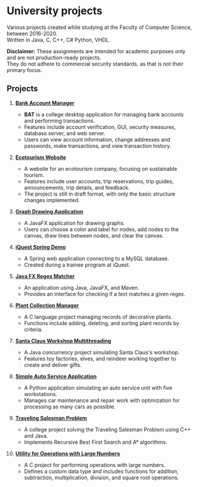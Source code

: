 # University projects

Various projects created while studying at the Faculty of Computer Science, between 2016-2020.  
Written in Java, C, C++, C# Python, VHDL.

**Disclaimer:** These assignments are intended for academic purposes only and are not production-ready projects.   
They do not adhere to commercial security standards, as that is not their primary focus.

## Projects

1. **[Bank Account Manager](https://github.com/AlexBuseDragomir/university-projects/blob/3c55d39003ac97e27c742abb477c1fa68d339b0e/bank-account-manager/README.md)**
   - **BAT** is a college desktop application for managing bank accounts and performing transactions.
   - Features include account verification, GUI, security measures, database server, and web server.
   - Users can view account information, change addresses and passwords, make transactions, and view transaction history.

2. **[Ecotourism Website](https://github.com/AlexBuseDragomir/university-projects/blob/3c55d39003ac97e27c742abb477c1fa68d339b0e/ecotourism-website/README.md)**
   - A website for an ecotourism company, focusing on sustainable tourism.
   - Features include user accounts, trip reservations, trip guides, announcements, trip details, and feedback.
   - The project is still in draft format, with only the basic structure changes implemented.

3. **[Graph Drawing Application](https://github.com/AlexBuseDragomir/university-projects/blob/3c55d39003ac97e27c742abb477c1fa68d339b0e/graph-drawing-application/README.md)**
   - A JavaFX application for drawing graphs.
   - Users can choose a color and label for nodes, add nodes to the canvas, draw lines between nodes, and clear the canvas.

4. **[iQuest Spring Demo](https://github.com/AlexBuseDragomir/university-projects/blob/3c55d39003ac97e27c742abb477c1fa68d339b0e/iquest-spring-demo/README.md)**
   - A Spring web application connecting to a MySQL database.
   - Created during a trainee program at iQuest.

5. **[Java FX Regex Matcher](https://github.com/AlexBuseDragomir/university-projects/blob/3c55d39003ac97e27c742abb477c1fa68d339b0e/java-fx-regex-matcher/README.md)**
   - An application using Java, JavaFX, and Maven.
   - Provides an interface for checking if a text matches a given regex.

6. **[Plant Collection Manager](https://github.com/AlexBuseDragomir/university-projects/blob/3c55d39003ac97e27c742abb477c1fa68d339b0e/plant-collection-manager/README.md)**
   - A C language project managing records of decorative plants.
   - Functions include adding, deleting, and sorting plant records by criteria.

7. **[Santa Claus Workshop Multithreading](https://github.com/AlexBuseDragomir/university-projects/blob/3c55d39003ac97e27c742abb477c1fa68d339b0e/santa-claus-workshop-multithreading/README.md)**
   - A Java concurrency project simulating Santa Claus's workshop.
   - Features toy factories, elves, and reindeer working together to create and deliver gifts.

8. **[Simple Auto Service Application](https://github.com/AlexBuseDragomir/university-projects/blob/3c55d39003ac97e27c742abb477c1fa68d339b0e/simple-auto-service-application/README.md)**
   - A Python application simulating an auto service unit with five workstations.
   - Manages car maintenance and repair work with optimization for processing as many cars as possible.

9. **[Traveling Salesman Problem](https://github.com/AlexBuseDragomir/university-projects/blob/3c55d39003ac97e27c742abb477c1fa68d339b0e/traveling-salesman-problem/README.md)**
    - A college project solving the Traveling Salesman Problem using C++ and Java.
    - Implements Recursive Best First Search and A* algorithms.

10. **[Utility for Operations with Large Numbers](https://github.com/AlexBuseDragomir/university-projects/blob/3c55d39003ac97e27c742abb477c1fa68d339b0e/utility-for-operations-with-large-numbers/README.md)**
    - A C project for performing operations with large numbers.
    - Defines a custom data type and includes functions for addition, subtraction, multiplication, division, and square root operations.
